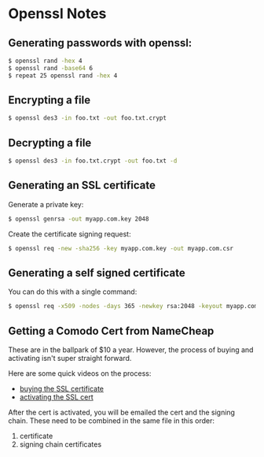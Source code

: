 # Openssl Notes

## Generating passwords with openssl:

```bash
$ openssl rand -hex 4
$ openssl rand -base64 6
$ repeat 25 openssl rand -hex 4
```

## Encrypting a file

```bash
$ openssl des3 -in foo.txt -out foo.txt.crypt
```

## Decrypting a file

```bash
$ openssl des3 -in foo.txt.crypt -out foo.txt -d
```

## Generating an SSL certificate

Generate a private key:

```bash
$ openssl genrsa -out myapp.com.key 2048
```

Create the certificate signing request:

```bash
$ openssl req -new -sha256 -key myapp.com.key -out myapp.com.csr
```

## Generating a self signed certificate

You can do this with a single command:

```bash
$ openssl req -x509 -nodes -days 365 -newkey rsa:2048 -keyout myapp.com.key -out myapp.com.crt
```

## Getting a Comodo Cert from NameCheap

These are in the ballpark of $10 a year.  However, the process of buying and activating isn't super straight forward.

Here are some quick videos on the process:

* [buying the SSL certificate](https://vimeo.com/199921687)
* [activating the SSL cert](https://vimeo.com/199923876)

After the cert is activated, you will be emailed the cert and the signing chain.  These need to be combined in the same file in this order:

1. certificate
2. signing chain certificates
